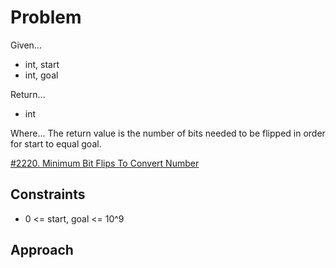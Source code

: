 
# Problem
Given...
- int, start
- int, goal

Return...
- int

Where...
The return value is the number of bits needed to be flipped in order for start
    to equal goal.

[\#2220. Minimum Bit Flips To Convert Number](https://leetcode.com/problems/minimum-bit-flips-to-convert-number/description/?envType=daily-question&envId=2024-09-11)

## Constraints
- 0 <= start, goal <= 10^9

## Approach
